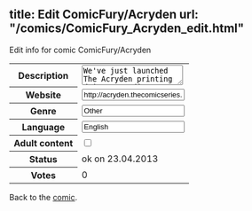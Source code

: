 title: Edit ComicFury/Acryden
url: "/comics/ComicFury_Acryden_edit.html"
---
Edit info for comic ComicFury/Acryden

<form name="comic" action="http://gaepostmail.appengine.com/comic" name="post">
<table class="comicinfo">
<tr>
<th>Description</th><td><textarea name="description">We've just launched The Acryden printing drive at Indiegogo! With everyone's help we can print our comic, we've also whipped up some pretty cool rewards for lending a hand! http://www.indiegogo.com/theacryden?a=1639090 In order to stop an intergalactic catastrophe, a team of unlikely heroes must travel across the universe and track down a dangerous magical item that has once again come into existence. Visit the main site at www.acryden.com</textarea></td>
</tr>
<tr>
<th>Website</th><td><input type="text" name="url" value="http://acryden.thecomicseries.com/"/></td>
</tr>
<tr>
<th>Genre</th><td><input type="text" name="genre" value="Other"/></td>
</tr>
<tr>
<th>Language</th><td><input type="text" name="language" value="English"/></td>
</tr>
<tr>
<th>Adult content</th><td><input type="checkbox" name="adult" value="adult" /></td>
</tr>
<tr>
<th>Status</th><td>ok on 23.04.2013</td>
</tr>
<tr>
<th>Votes</th><td>0</div></td>
</tr>
</table>
</form>

Back to the [comic](/comics/ComicFury_Acryden.html).
